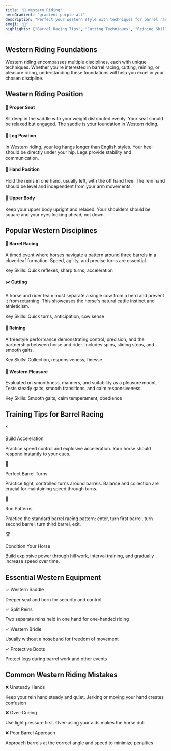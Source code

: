 ```yaml
---
title: "🤠 Western Riding"
heroGradient: "gradient-purple-alt"
description: "Perfect your western style with techniques for barrel racing, cutting, and western pleasure disciplines."
emoji: "🤠"
highlights: ["Barrel Racing Tips", "Cutting Techniques", "Reining Skills"]
---
```




<div class="mb-12">
<h2 class="font-playfair text-3xl font-bold mb-6 text-gray-900">Western Riding Foundations</h2>
<p class="text-gray-700 text-lg leading-relaxed mb-4">
Western riding encompasses multiple disciplines, each with unique techniques. Whether you're interested in barrel racing, cutting, reining, or pleasure riding, understanding these foundations will help you excel in your chosen discipline.
</p>
</div>

<div class="mb-12">
<h2 class="font-playfair text-3xl font-bold mb-6 text-gray-900">Western Riding Position</h2>
<div class="space-y-4">
<div class="bg-purple-50 rounded-lg p-6 border-l-4 border-purple-500">
<h4 class="font-semibold text-gray-900 mb-2">📍 Proper Seat</h4>
<p class="text-gray-700">Sit deep in the saddle with your weight distributed evenly. Your seat should be relaxed but engaged. The saddle is your foundation in Western riding.</p>
</div>
<div class="bg-purple-50 rounded-lg p-6 border-l-4 border-purple-500">
<h4 class="font-semibold text-gray-900 mb-2">🦵 Leg Position</h4>
<p class="text-gray-700">In Western riding, your leg hangs longer than English styles. Your heel should be directly under your hip. Legs provide stability and communication.</p>
</div>
<div class="bg-purple-50 rounded-lg p-6 border-l-4 border-purple-500">
<h4 class="font-semibold text-gray-900 mb-2">🤚 Hand Position</h4>
<p class="text-gray-700">Hold the reins in one hand, usually left, with the off hand free. The rein hand should be level and independent from your arm movements.</p>
</div>
<div class="bg-purple-50 rounded-lg p-6 border-l-4 border-purple-500">
<h4 class="font-semibold text-gray-900 mb-2">🎯 Upper Body</h4>
<p class="text-gray-700">Keep your upper body upright and relaxed. Your shoulders should be square and your eyes looking ahead, not down.</p>
</div>
</div>
</div>

<div class="mb-12">
<h2 class="font-playfair text-3xl font-bold mb-6 text-gray-900">Popular Western Disciplines</h2>
<div class="space-y-6">
<div class="bg-orange-50 rounded-lg p-6 border-l-4 border-orange-500">
<h4 class="font-semibold text-gray-900 mb-3">🔄 Barrel Racing</h4>
<p class="text-gray-700">A timed event where horses navigate a pattern around three barrels in a cloverleaf formation. Speed, agility, and precise turns are essential.</p>
<p class="text-sm text-gray-600 mt-2">Key Skills: Quick reflexes, sharp turns, acceleration</p>
</div>
<div class="bg-blue-50 rounded-lg p-6 border-l-4 border-blue-500">
<h4 class="font-semibold text-gray-900 mb-3">✂️ Cutting</h4>
<p class="text-gray-700">A horse and rider team must separate a single cow from a herd and prevent it from returning. This showcases the horse's natural cattle instinct and athleticism.</p>
<p class="text-sm text-gray-600 mt-2">Key Skills: Quick turns, anticipation, cow sense</p>
</div>
<div class="bg-green-50 rounded-lg p-6 border-l-4 border-green-500">
<h4 class="font-semibold text-gray-900 mb-3">🎪 Reining</h4>
<p class="text-gray-700">A freestyle performance demonstrating control, precision, and the partnership between horse and rider. Includes spins, sliding stops, and smooth gaits.</p>
<p class="text-sm text-gray-600 mt-2">Key Skills: Collection, responsiveness, finesse</p>
</div>
<div class="bg-yellow-50 rounded-lg p-6 border-l-4 border-yellow-500">
<h4 class="font-semibold text-gray-900 mb-3">🌾 Western Pleasure</h4>
<p class="text-gray-700">Evaluated on smoothness, manners, and suitability as a pleasure mount. Tests steady gaits, smooth transitions, and calm responsiveness.</p>
<p class="text-sm text-gray-600 mt-2">Key Skills: Smooth gaits, calm temperament, obedience</p>
</div>
</div>
</div>

<div class="mb-12">
<h2 class="font-playfair text-3xl font-bold mb-6 text-gray-900">Training Tips for Barrel Racing</h2>
<div class="bg-orange-50 rounded-lg p-8 border border-orange-200">
<div class="space-y-4">
<div class="flex gap-3">
<span class="text-2xl">⚡</span>
<div>
<p class="font-semibold text-gray-900">Build Acceleration</p>
<p class="text-gray-700">Practice speed control and explosive acceleration. Your horse should respond instantly to your cues.</p>
</div>
</div>
<div class="flex gap-3">
<span class="text-2xl">🔄</span>
<div>
<p class="font-semibold text-gray-900">Perfect Barrel Turns</p>
<p class="text-gray-700">Practice tight, controlled turns around barrels. Balance and collection are crucial for maintaining speed through turns.</p>
</div>
</div>
<div class="flex gap-3">
<span class="text-2xl">🎯</span>
<div>
<p class="font-semibold text-gray-900">Run Patterns</p>
<p class="text-gray-700">Practice the standard barrel racing pattern: enter, turn first barrel, turn second barrel, turn third barrel, exit.</p>
</div>
</div>
<div class="flex gap-3">
<span class="text-2xl">🏆</span>
<div>
<p class="font-semibold text-gray-900">Condition Your Horse</p>
<p class="text-gray-700">Build explosive power through hill work, interval training, and gradually increase speed over time.</p>
</div>
</div>
</div>
</div>
</div>

<div class="mb-12">
<h2 class="font-playfair text-3xl font-bold mb-6 text-gray-900">Essential Western Equipment</h2>
<div class="grid md:grid-cols-2 gap-4">
<div class="bg-yellow-50 rounded-lg p-4 border border-yellow-200">
<p class="font-semibold text-gray-900">✓ Western Saddle</p>
<p class="text-gray-700 text-sm">Deeper seat and horn for security and control</p>
</div>
<div class="bg-yellow-50 rounded-lg p-4 border border-yellow-200">
<p class="font-semibold text-gray-900">✓ Split Reins</p>
<p class="text-gray-700 text-sm">Two separate reins held in one hand for one-handed riding</p>
</div>
<div class="bg-yellow-50 rounded-lg p-4 border border-yellow-200">
<p class="font-semibold text-gray-900">✓ Western Bridle</p>
<p class="text-gray-700 text-sm">Usually without a noseband for freedom of movement</p>
</div>
<div class="bg-yellow-50 rounded-lg p-4 border border-yellow-200">
<p class="font-semibold text-gray-900">✓ Protective Boots</p>
<p class="text-gray-700 text-sm">Protect legs during barrel work and other events</p>
</div>
</div>
</div>

<div class="mb-12">
<h2 class="font-playfair text-3xl font-bold mb-6 text-gray-900">Common Western Riding Mistakes</h2>
<div class="space-y-3">
<div class="bg-red-50 rounded-lg p-4 border-l-4 border-red-500">
<p class="font-semibold text-gray-900">❌ Unsteady Hands</p>
<p class="text-gray-700 text-sm">Keep your rein hand steady and quiet. Jerking or moving your hand creates confusion</p>
</div>
<div class="bg-red-50 rounded-lg p-4 border-l-4 border-red-500">
<p class="font-semibold text-gray-900">❌ Over-Cueing</p>
<p class="text-gray-700 text-sm">Use light pressure first. Over-using your aids makes the horse dull</p>
</div>
<div class="bg-red-50 rounded-lg p-4 border-l-4 border-red-500">
<p class="font-semibold text-gray-900">❌ Poor Barrel Approach</p>
<p class="text-gray-700 text-sm">Approach barrels at the correct angle and speed to minimize penalties</p>
</div>
</div>
</div>
</div>
</div>
</div>
</div>
</div>
